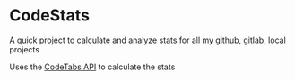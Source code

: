 # CodeStats
A quick project to calculate and analyze stats for all my github, gitlab, local projects

Uses the [CodeTabs API](https://codetabs.com/count-loc/count-loc-online.html) to calculate the stats